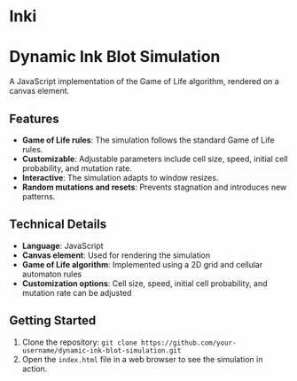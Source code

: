 # Inki

**Dynamic Ink Blot Simulation**
=============================

A JavaScript implementation of the Game of Life algorithm, rendered on a canvas element.

**Features**
------------

* **Game of Life rules**: The simulation follows the standard Game of Life rules.
* **Customizable**: Adjustable parameters include cell size, speed, initial cell probability, and mutation rate.
* **Interactive**: The simulation adapts to window resizes.
* **Random mutations and resets**: Prevents stagnation and introduces new patterns.

**Technical Details**
--------------------

* **Language**: JavaScript
* **Canvas element**: Used for rendering the simulation
* **Game of Life algorithm**: Implemented using a 2D grid and cellular automaton rules
* **Customization options**: Cell size, speed, initial cell probability, and mutation rate can be adjusted

**Getting Started**
-------------------

1. Clone the repository: `git clone https://github.com/your-username/dynamic-ink-blot-simulation.git`
2. Open the `index.html` file in a web browser to see the simulation in action.
